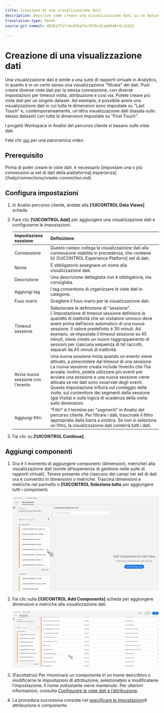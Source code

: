 ```yaml
---
title: Creazione di una visualizzazione dati
description: Descrive come creare una visualizzazione dati su un dataset della piattaforma in Customer Journey Analytics (CJA).
translation-type: tm+mt
source-git-commit: d6101371fc9c055a73c7b7bcd1a8d6d6fdc13322

---
```



# Creazione di una visualizzazione dati

Una visualizzazione dati è simile a una suite di rapporti virtuale in Analytics, in quanto è in un certo senso una visualizzazione &quot;filtrata&quot; dei dati. Puoi creare diverse viste dati per la stessa connessione, con diverse impostazioni per timeout visita, attribuzione e così via. Potete creare più viste dati per un singolo dataset. Ad esempio, è possibile avere una visualizzazione dati in cui tutte le dimensioni sono impostate su &quot;Last Touch&quot; e, contemporaneamente, un&#39;altra visualizzazione dati (basata sullo stesso dataset) con tutte le dimensioni impostate su &quot;First Touch&quot;.

I progetti Workspace in Analisi del percorso cliente si basano sulle viste dati.

Fate clic [qui](https://docs.adobe.com/content/help/en/platform-learn/tutorials/cja/basic-configuration-for-data-views.html) per una panoramica video.

## Prerequisito

Prima di poter creare le viste dati, è necessario [impostare una o più connessioni ai set di dati della piattaforma] esperienza](/help/connections/create-connection.md).

## Configura impostazioni

1. In Analisi percorso cliente, andate alla **[!UICONTROL Data Views]** scheda.

1. Fare clic **[!UICONTROL Add]** per aggiungere una visualizzazione dati e configurarne le impostazioni.

   | Impostazione sessione | Definizione |
   |---|---|
   | Connessione | Questo campo collega la visualizzazione dati alla connessione stabilita in precedenza, che contiene il/i [!UICONTROL Experience Platform] set di dati. |
   | Nome | È obbligatorio assegnare un nome alla visualizzazione dati. |
   | Descrizione | Una descrizione dettagliata non è obbligatoria, ma consigliata. |
   | Aggiungi tag | I tag consentono di organizzare le viste dati in categorie. |
   | Fuso orario | Scegliere il fuso orario per la visualizzazione dati. |
   | Timeout sessione | Selezionate la definizione di &quot;sessione&quot;. L’impostazione di timeout sessione definisce la quantità di inattività che un visitatore univoco deve avere prima dell’avvio automatico di una nuova sessione. Il valore predefinito è 30 minuti. Ad esempio, se impostate il timeout sessione su 45 minuti, viene creato un nuovo raggruppamento di sessioni per ciascuna sequenza di hit raccolti, separati da 45 minuti di inattività. <!--This setting impacts not only your visit counts, but also how visit segment containers are evaluated, and the visit expiration logic for any eVars expiring on visit. Decreasing the session timeout will likely increase the total number of visits in your reporting, while increasing the visit timeout will likely decrease the total number of visits in your reporting. This needs to be reviewed.--> |
   | Avvia nuova sessione con l&#39;evento | Una nuova sessione inizia quando un evento viene attivato, a prescindere dal timeout di una sessione. La nuova sessione creata include l’evento che l’ha avviata. Inoltre, potete utilizzare più eventi per avviare una sessione e una nuova sessione viene attivata se nei dati sono osservati degli eventi. Questa impostazione influirà sul conteggio delle visite, sul contenitore dei segmenti della sessione (già Visita) e sulla logica di scadenza della visita sulle dimensioni. |
   | Aggiungi filtri | &quot;Filtri&quot; è il termine per &quot;segmenti&quot; in Analisi del percorso cliente. Per filtrare i dati, trascinate il filtro appropriato dalla barra a sinistra. Se non si seleziona un filtro, la visualizzazione dati conterrà tutti i dati. |

1. Fai clic su **[!UICONTROL Continue]**.

## Aggiungi componenti

1. Ora è il momento di aggiungere componenti (dimensioni, metriche) alla visualizzazione dati (simile all’esperienza di gestione nelle suite di rapporti virtuali). Tenere presente che ciascuno dei campi nei set di dati ora è convertito in dimensioni o metriche. Trascina dimensioni e metriche nel pannello o **[!UICONTROL Seleziona tutto** per aggiungere tutti i componenti.

   ![](assets/add-all-components.png)

1. Fai clic sulla **[!UICONTROL Add Components]** scheda per aggiungere dimensioni e metriche alla visualizzazione dati.

   ![](assets/add-all-components2.png)

1. (Facoltativo) Per rinominare un componente in un nome descrittivo o modificarne le impostazioni di attribuzione, selezionatelo e modificatene l’impostazione. Il nome sottostante viene mantenuto. Per ulteriori informazioni, consulta [Configurare le viste dati e l’attribuzione](/help/data-views/configure-dataviews.md).

1. La procedura successiva consiste nel [specificare le impostazioni](/help/data-views/configure-dataviews.md)di attribuzione e componente.